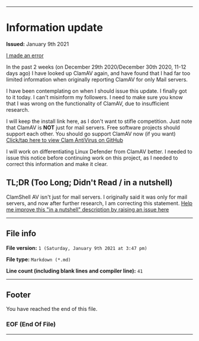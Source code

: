 
***

# Information update

**Issued:** January 9th 2021

<p><u>I made an error</u></p> <!-- This HTML code snippet currently isn't working for me in the preview. If anyone knows how to underline in markdown, you can correct this to fix it !-->

In the past 2 weeks (on December 29th 2020/December 30th 2020, 11-12 days ago) I have looked up ClamAV again, and have found that I had far too limited information when originally reporting ClamAV for only Mail servers.

I have been contemplating on when I should issue this update. I finally got to it today. I can't misinform my followers. I need to make sure you know that I was wrong on the functionality of ClamAV, due to insufficient research.

I will keep the install link here, as I don't want to stifle competition. Just note that ClamAV is **NOT** just for mail servers. Free software projects should support each other. You should go support ClamAV now (if you want) [Click/tap here to view Clam AntiVirus on GitHub](https://github.com/Cisco-Talos/clamav-devel)

I will work on differentiating Linux Defender from ClamAV better. I needed to issue this notice before continuing work on this project, as I needed to correct this information and make it clear.

## TL;DR (Too Long; Didn't Read / in a nutshell)

ClamShell AV isn't just for mail servers. I originally said it was only for mail servers, and now after further research, I am correcting this statement. [Help me improve this "in a nutshell" description by raising an issue here](https://github.com/seanpm2001/Linux_Defender/issues/new)

***

## File info

**File version:** `1 (Saturday, January 9th 2021 at 3:47 pm)`

**File type:** `Markdown (*.md)`

**Line count (including blank lines and compiler line):** `41`

***

## Footer

You have reached the end of this file.

### EOF (End Of File)

***
